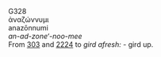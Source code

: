 G328  
ἀναζώννυμι  
anazōnnumi  
*an-ad-zone‘-noo-mee*  
From [303](g0303) and [2224](g2224) to *gird* *afresh:* - gird up.  
